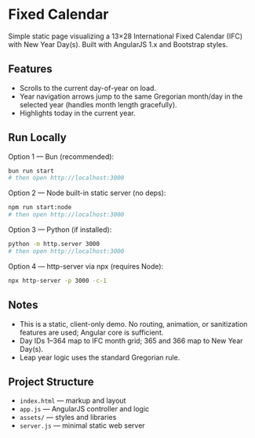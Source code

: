 # Fixed Calendar

Simple static page visualizing a 13×28 International Fixed Calendar (IFC) with New Year Day(s). Built with AngularJS 1.x and Bootstrap styles.

## Features

- Scrolls to the current day-of-year on load.
- Year navigation arrows jump to the same Gregorian month/day in the selected year (handles month length gracefully).
- Highlights today in the current year.

## Run Locally

Option 1 — Bun (recommended):

```bash
bun run start
# then open http://localhost:3000
```

Option 2 — Node built-in static server (no deps):

```bash
npm run start:node
# then open http://localhost:3000
```

Option 3 — Python (if installed):

```bash
python -m http.server 3000
# then open http://localhost:3000
```

Option 4 — http-server via npx (requires Node):

```bash
npx http-server -p 3000 -c-1
```

## Notes

- This is a static, client-only demo. No routing, animation, or sanitization features are used; Angular core is sufficient.
- Day IDs 1–364 map to IFC month grid; 365 and 366 map to New Year Day(s).
- Leap year logic uses the standard Gregorian rule.

## Project Structure

- `index.html` — markup and layout
- `app.js` — AngularJS controller and logic
- `assets/` — styles and libraries
- `server.js` — minimal static web server
